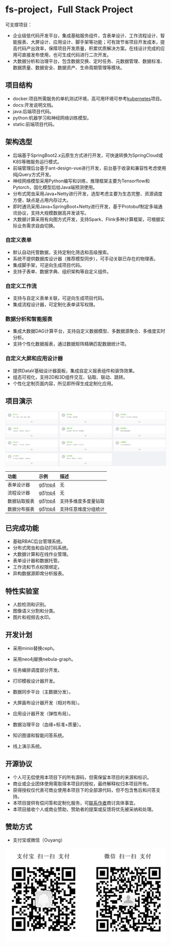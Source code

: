 # fs-project，Full Stack Project

可支撑项目：
- 企业级低代码开发平台，集成基础服务组件，含表单设计、工作流程设计、智能报表、大屏设计、应用设计、脚手架等功能；可有效节省项目开发成本，提高代码产出效率，保障项目开发质量，积累优质解决方案。在线设计完成的应用可直接发布使用，也可生成代码进行二次开发。
- 大数据分析和治理平台，包含数据交换、定时任务、元数据管理、数据标准、数据质量、数据安全、数据资产、生命周期管理等模块。

## 项目结构
- docker:项目所需服务的单机测试环境，高可用环境可参考[kubernetes](https://github.com/iisquare/kubernetes)项目。
- docs:开发说明文档。
- java:后端项目代码。
- python:机器学习和神经网络训练模型。
- static:前端项目代码。

## 架构选型
- 后端基于SpringBoot2.x云原生方式进行开发，可快速转换为SpringCloud或K8S等微服务运行模式。
- 前端管理后台基于ant-design-vue进行开发，前台基于收录和兼容性考虑使用纯jQuery方式开发。
- 神经网络模型采用Python编写和训练，推理框架主要为Tensorflow和Pytorch，固化模型后给Java端预测使用。
- 分布式爬虫采用Java+Netty进行开发，选型考虑主要为生态完整、资源调度方便，缺点是占用内存过大。
- 即时通讯采用Java+SpringBoot+Netty进行开发，基于Protobuf制定多端通讯协议，支持大规模数据高并发读写。
- 大数据计算采用有向图方式开发，支持Spark、Flink多种计算框架，可根据实际业务需求自由切换。

### 自定义表单
- 默认自动托管数据，支持定制化筛选和高级搜索。
- 系统不提供数据库设计器（推荐模型同步），可手动关联已存在的物理表。
- 集成脚手架，可逆向生成项目代码。
- 支持子表单、数据字典、组织架构等自定义组件。

### 自定义工作流
- 支持与自定义表单关联，可逆向生成项目代码。
- 集成流程设计器，可定制化表单读写权限。

### 数据分析和智能报表
- 集成大数据DAG计算平台，支持自定义数据模型、多数据源聚合、多维度实时分析。
- 支持个性化数据报表，通过数据矩阵精确匹配数据统计项。

### 自定义大屏和应用设计器
- 提供DataV基础设计器面板，集成自定义报表组件和装饰效果。
- 组态可视化，支持2D和3D组件交互、钻取、联动、跳转。
- 个性化定制页面内容，所见即所得生成定制化应用。

## 项目演示

![应用列表](https://raw.githubusercontent.com/iisquare/fs-project-resource/main/static/fs-apps.png)

| 功能 | 示例 | 描述 |
| :----- | :----- | :----- |
| 表单设计器 | [gif](https://raw.githubusercontent.com/iisquare/fs-project-resource/main/static/demo/oa-form-design.gif)/[mp4](https://raw.githubusercontent.com/iisquare/fs-project-resource/main/static/demo/oa-form-design.mp4) | 无 |
| 流程设计器 | [gif](https://raw.githubusercontent.com/iisquare/fs-project-resource/main/static/demo/oa-flow-design.gif)/[mp4](https://raw.githubusercontent.com/iisquare/fs-project-resource/main/static/demo/oa-flow-design.mp4) | 无 |
| 数据钻取报表 | [gif](https://raw.githubusercontent.com/iisquare/fs-project-resource/main/static/demo/bi-drill-table.gif)/[mp4](https://raw.githubusercontent.com/iisquare/fs-project-resource/main/static/demo/bi-drill-table.mp4) | 支持多维度多度量钻取 |
| 数据分布报表 | [gif](https://raw.githubusercontent.com/iisquare/fs-project-resource/main/static/demo/bi-distribution-table.gif)/[mp4](https://raw.githubusercontent.com/iisquare/fs-project-resource/main/static/demo/bi-distribution-table.mp4) | 支持任意维度分组统计 |

## 已完成功能
- 基础RBAC后台管理系统。
- 分布式爬虫和自动打码系统。
- 大数据计算和在线作业管理。
- 表单设计器和数据托管。
- 工作流和节点权限绑定。
- 异构数据源即席分析报表。

## 特性实验室
- 人脸检测和识别。
- 图像语义分割和分类。
- 图片和视频去水印。

## 开发计划
- 采用minio替换ceph。
- 采用neo4j替换nebula-graph。
- 任务编排调度部分开发。
- 打印模板设计器开发。
- 数据同步平台（主数据分发）。
- 大屏画布设计器开发（相对布局）。
- 应用设计器开发（弹性布局）。
- 数据治理平台（血缘+标准+质量）。

- 知识图谱和智能问答系统。
- 线上演示系统。

## 开源协议

- 个人可无偿使用本项目下的所有源码，但需保留本项目的来源和标识。
- 商业或企业团体使用需取得本项目的授权，最终解释权归本项目所有。
- 获得授权仅代表可商业使用本项目下的全部源代码，但不包含售后和问答支持。
- 本项目提供有偿问答和定制化服务，可[联系作者](mailto:iisquare@163.com)商讨具体事宜。
- 本项目接收个人或商业赞助，赞助者的提案或反馈将优先被采纳和处理。

## 赞助方式

- 支付宝或微信（Ouyang）

![Ouyang](./static/resources/images/sponsor/alipay-and-wechat.jpg)
